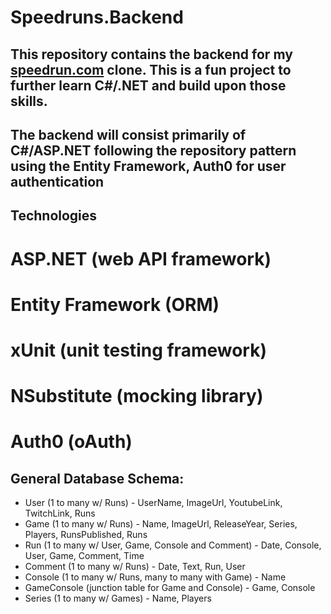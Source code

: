 # Speedruns.Backend

## This repository contains the backend for my [speedrun.com](https://www.speedrun.com/) clone. This is a fun project to further learn C#/.NET and build upon those skills.

## The backend will consist primarily of C#/ASP.NET following the repository pattern using the Entity Framework, Auth0 for user authentication

## Technologies
# ASP.NET (web API framework)
# Entity Framework (ORM)
# xUnit (unit testing framework)
# NSubstitute (mocking library)
# Auth0 (oAuth)

## General Database Schema:
* User (1 to many w/ Runs) - UserName, ImageUrl, YoutubeLink, TwitchLink, Runs
* Game (1 to many w/ Runs) - Name, ImageUrl, ReleaseYear, Series, Players, RunsPublished, Runs
* Run (1 to many w/ User, Game, Console and Comment) - Date, Console, User, Game, Comment, Time
* Comment (1 to many w/ Runs) - Date, Text, Run, User
* Console (1 to many w/ Runs, many to many with Game) - Name
* GameConsole (junction table for Game and Console) - Game, Console
* Series (1 to many w/ Games) - Name, Players
